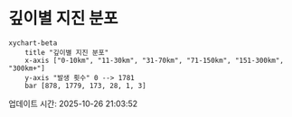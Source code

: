 # 깊이별 지진 분포

```mermaid
xychart-beta
    title "깊이별 지진 분포"
    x-axis ["0-10km", "11-30km", "31-70km", "71-150km", "151-300km", "300km+"]
    y-axis "발생 횟수" 0 --> 1781
    bar [878, 1779, 173, 28, 1, 3]
```

업데이트 시간: 2025-10-26 21:03:52
